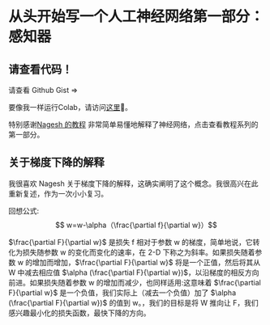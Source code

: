 # 从头开始写一个人工神经网络第一部分：感知器


<!--more-->
<!-- Independent project via Python in Summer 2020 EconEx externship -->
## 请查看代码！

请查看 Github Gist => <script src="https://gist.github.com/Yumian-Cui/8eb25b27e1bf5440a8bd1de63a632341.js"></script>

要像我一样运行Colab，请访问[这里](https://colab.research.google.com/drive/1vcyY0qq-3jpmuG7UHAVEsctV7-WZpe-8?usp=sharing#scrollTo=Fmd55Zzd0Oyj)🙂。

特别感谢[Nagesh 的教程](https://www.kdnuggets.com/2019/11/build-artificial-neural-network-scratch-part-1.html) 非常简单易懂地解释了神经网络，点击查看教程系列的第一部分。

## 关于梯度下降的解释

我很喜欢 Nagesh 关于梯度下降的解释，这确实阐明了这个概念。我很高兴在此重新复述，作为一次小小复习。

回想公式: $$ w=w-\alpha（\frac{\partial f}{\partial w}）$$

$\frac{\partial F}{\partial w}$ 是损失 f 相对于参数 w 的梯度，简单地说，它转化为损失随参数 w 的变化而变化的速率，在 2-D 下称之为斜率。如果损失随着参数 w 的增加而增加，$\frac{\partial F}{\partial w}$ 将是一个正值，然后将其从 W 中减去相应值 $\alpha (\frac{\partial F}{\partial w})$，以沿梯度的相反方向前进。如果损失随着参数 w 的增加而减少，也同样适用:这意味着 $\frac{\partial F}{\partial w}$ 是一个负值，我们实际上（减去一个负值）加了 $\alpha (\frac{\partial F}{\partial w})$ 的值到 w。，我们的目标是将 W 推向让 F，我们感兴趣最小化的损失函数，最快下降的方向。


